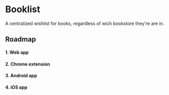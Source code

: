 Booklist
========

A centralized wishlist for books, regardless of wich bookstore they're are in.

## Roadmap

#### 1. Web app

#### 2. Chrome extension

#### 3. Android app

#### 4. iOS app 

